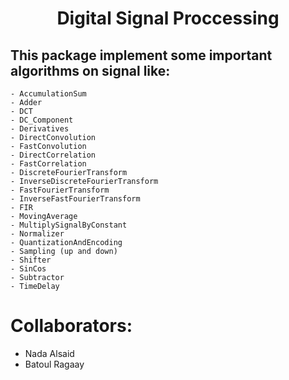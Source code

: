 <h1 align="center"> Digital Signal Proccessing</h1>

## This package implement some important algorithms on signal like:
 
    - AccumulationSum
    - Adder
    - DCT
    - DC_Component
    - Derivatives
    - DirectConvolution
    - FastConvolution
    - DirectCorrelation
    - FastCorrelation
    - DiscreteFourierTransform
    - InverseDiscreteFourierTransform
    - FastFourierTransform
    - InverseFastFourierTransform
    - FIR
    - MovingAverage
    - MultiplySignalByConstant
    - Normalizer
    - QuantizationAndEncoding
    - Sampling (up and down)
    - Shifter
    - SinCos
    - Subtractor
    - TimeDelay

# Collaborators:

- Nada Alsaid
- Batoul Ragaay
